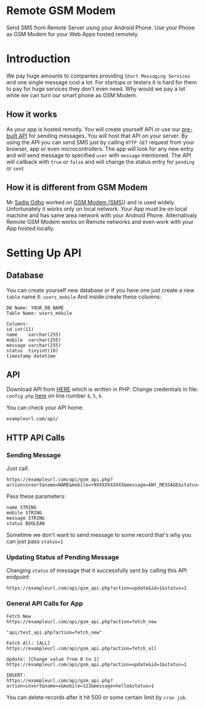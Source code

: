 # Remote GSM Modem
Send SMS from Remote Server using your Android Phone. Use your Phone as GSM Modem for your Web Apps hosted remotely.


# Introduction
We pay huge amounts to companies providing `Short Messaging Services` and one single message cost a lot. For startups or testers it is hard for them to pay for huge services they don't even need. Why would we pay a lot while we can turn our smart phone as GSM Modem. 

## How it works
As your app is hosted remotly. You will create yourself API or use our [pre-built API](https://github.com/fWd82/Remote-GSM-Modem-API/) for sending messages. You will host that API on your server. By using the API you can send SMS just by calling `HTTP GET` request from your browser, app or even microcontrollers. The app will look for any new entry and will send message to specified `user` with `message` mentioned. The API will callback with `true` or `false` and will change the status entry for `pending` or `sent`


## How it is different from GSM Modem
Mr [Sadiq Odho](https://github.com/sadiqodho) worked on [GSM Modem (SMS)](https://github.com/sadiqodho/GSM-Helper-Tool)) and is used widely. Unfortunately it works only on local network. Your App must be on local machine and has same area network with your Android Phone. Alternativaly Remote GSM Modem works on Remote networks and even work with your App hosted locally. 



# Setting Up API 

## Database
You can create yourself new database or if you have one just create a new `table` name it: `users_mobile`
And inside create these columns: 

    DB Name: YOUR_DB_NAME
    Table Name: users_mobile  
    
    Columns:
    id int(11)
    name	varchar(255) 
    mobile	varchar(255) 
    message	varchar(255) 
    status	tinyint(10) 
    timestamp datetime
    
## API
Download API from [HERE](https://github.com/fWd82/Remote-GSM-Modem-API/) which is written in PHP. Change credentials in file: `config.php` [here](https://github.com/fWd82/Remote-GSM-Modem-API/blob/main/config.php) on line number `4`, `5`, `6`.  

You can check your API home: 

    exampleurl.com/api/

## HTTP API Calls
### Sending Message
Just call:
    
    https://exampleurl.com/api/gsm_api.php?action=insert&name=NAME&mobile=+9XXXXXXXXXX&message=ANY_MESSAGE&status=0

Pass these parameters:

    name STRING
    mobile STRING
    message STRING
    status BOOLEAN

Sometime we don't want to send message to some record that's why you can just pass `status=1`  

### Updating Status of Pending Message
Changing `status` of message that it successfully sent by calling this API endpoint:

    https://exampleurl.com/api/gsm_api.php?action=update&id=1&status=1


### General API Calls for App

    Fetch New
    https://exampleurl.com/api/gsm_api.php?action=fetch_new
    
    "api/test_api.php?action=fetch_new"

    Fetch All: [ALL]
    https://exampleurl.com/api/gsm_api.php?action=fetch_all

    Update: [Change value from 0 to 1]
    https://exampleurl.com/api/gsm_api.php?action=update&id=1&status=1
    
    INSERT:
	https://exampleurl.com/api/gsm_api.php?action=insert&name=x&mobile=123&message=hello&status=1


You can delete records after it hit 500 or some certain limit by `cron job`.



